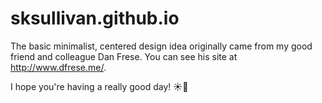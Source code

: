 # sksullivan.github.io

The basic minimalist, centered design idea originally came from my good friend and colleague Dan Frese. You can see his site at http://www.dfrese.me/.

I hope you're having a really good day! ☀️🌈
